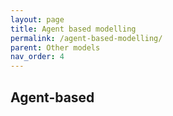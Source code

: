 ```yaml
---
layout: page
title: Agent based modelling
permalink: /agent-based-modelling/
parent: Other models
nav_order: 4
---
```


## Agent-based

